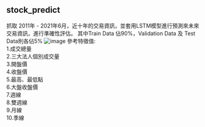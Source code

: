
##  stock_predict
抓取 2011年 - 2021年6月，近十年的交易資訊，並套用LSTM模型進行預測來未來交易資訊，進行準確性評估。 
其中Train Data 佔90%，Validation Data 及 Test Data則各佔5%
![image](https://user-images.githubusercontent.com/83272077/156520125-036da6b8-f11f-413e-9a2e-0ba56851a176.png)
參考特徵值:  
1.成交總量  
2.三大法人個別成交量  
3.開盤價   
4.收盤價  
5.最高、最低點  
6.大盤收盤價  
7.週線  
8.雙週線  
9.月線  
10.季線  

